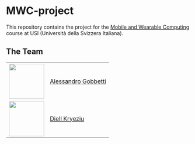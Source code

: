 # MWC-project

This repository contains the project for the [Mobile and Wearable Computing](https://search.usi.ch/courses/35270597/mobile-and-wearable-computing) course at USI (Università della Svizzera Italiana).

## The Team
|  |  |
|---|---|
|<img style="width:10vw;" src="https://avatars.githubusercontent.com/u/79453106?v=4">  | [Alessandro Gobbetti](https://github.com/Alessandro-Gobbetti)  |
|<img style="width:10vw;" src="https://avatars.githubusercontent.com/u/79479905?v=4">  |[Diell Kryeziu](https://github.com/Diellk)  |
